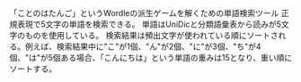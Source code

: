 「ことのはたんご」というWordleの派生ゲームを解くための単語検索ツール
正規表現で5文字の単語を検索できる。
単語はUniDicと分類語彙表から読みが5文字のものを使用している。
検索結果は頻出文字が使われている順にソートされる。例えば、検索結果中に"こ"が1個、"ん"が2個、"に"が3個、"ち"が4個、"は"が5個ある場合、「こんにちは」という単語の重みは15となり、重い順にソートする。
